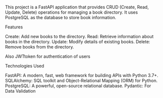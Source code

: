 This project is a FastAPI application that provides CRUD (Create, Read, Update, Delete) operations for managing a book directory. It uses PostgreSQL as the database to store book information.

Features

Create: Add new books to the directory.
Read: Retrieve information about books in the directory.
Update: Modify details of existing books.
Delete: Remove books from the directory.

Also JWTtoken for authentication of users

Technologies Used

FastAPI: A modern, fast, web framework for building APIs with Python 3.7+.
SQLAlchemy: SQL toolkit and Object-Relational Mapping (ORM) for Python.
PostgreSQL: A powerful, open-source relational database.
Pydantic: For Data Validation
